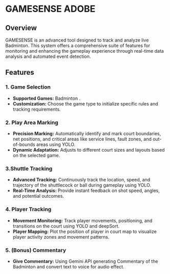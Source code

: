 # GAMESENSE ADOBE

## Overview

GAMESENSE is an advanced tool designed to track and analyze live Badminton. This system offers a comprehensive suite of features for monitoring and enhancing the gameplay experience through real-time data analysis and automated event detection.

## Features

### 1. Game Selection
- **Supported Games:** Badminton . 
- **Customization:** Choose the game type to initialize specific rules and tracking requirements.

### 2. Play Area Marking
- **Precision Marking:** Automatically identify and mark court boundaries, net positions, and critical areas like service lines, fault zones, and out-of-bounds areas using YOLO.
- **Dynamic Adaptation:** Adjusts to different court sizes and layouts based on the selected game.

### 3.Shuttle Tracking
- **Advanced Tracking:** Continuously track the location, speed, and trajectory of the shuttlecock or ball during gameplay using YOLO.
- **Real-Time Analysis:** Provide instant feedback on shot speed, angles, and potential outcomes.

### 4. Player Tracking
- **Movement Monitoring:** Track player movements, positioning, and transitions on the court using YOLO and deepSort.
- **Player Mapping:** Plot the position of player in court map to visualize player activity zones and movement patterns.

### 5. (Bonus) Commentary 
- **Give Commentary:** Using Gemini API generating Commentary of the Badminton and convert text to voice for audio effect. 





